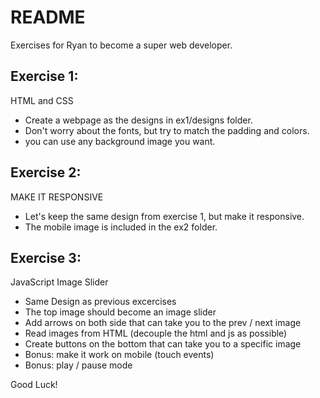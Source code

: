 # README #

Exercises for Ryan to become a super web developer.

## Exercise 1: ##

HTML and CSS

* Create a webpage as the designs in ex1/designs folder.
* Don't worry about the fonts, but try to match the padding and colors.
* you can use any background image you want.




## Exercise 2: ## 
MAKE IT RESPONSIVE

* Let's keep the same design from exercise 1, but make it responsive. 
* The mobile image is included in the ex2 folder.

## Exercise 3: ## 
JavaScript Image Slider

* Same Design as previous excercises
* The top image should become an image slider
* Add arrows on both side that can take you to the prev / next image
* Read images from HTML (decouple the html and js as possible)
* Create buttons on the bottom that can take you to a specific image
* Bonus: make it work on mobile (touch events)
* Bonus: play / pause mode

Good Luck!

